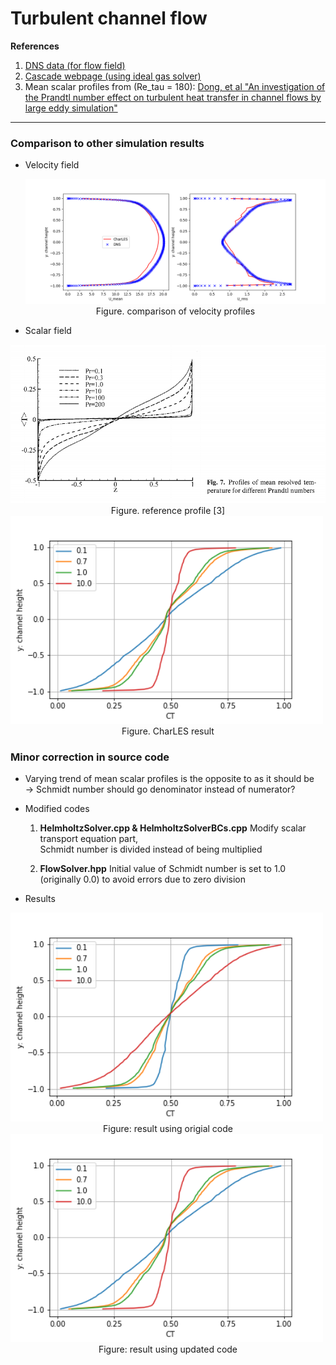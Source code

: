 # Turbulent channel flow

**References**

1. [DNS data (for flow field)](https://turbulence.oden.utexas.edu/data/MKM/chan395/profiles/)
2. [Cascade webpage (using ideal gas solver)](https://support.cascadetechnologies.com/posts/1968-turbulent-channel)
3. Mean scalar profiles from (Re_tau = 180): [Dong, et al "An investigation of the Prandtl number effect on turbulent heat transfer in channel flows by large eddy simulation"](https://link.springer.com/article/10.1007/BF01171446)

---

### Comparison to other simulation results

- Velocity field

  <img src="images/vel_mean_rms.png" width=700>

  <center>Figure. comparison of velocity profiles</center>

- Scalar field

<img src="images/reference_scalar_profile.png" width=700>

<center>Figure. reference profile [3] </center>

<img src="images/scalar_update.png" width=500>

<center>Figure. CharLES result </center>

### Minor correction in source code 

- Varying trend of mean scalar profiles is the opposite to as it should be \
  -> Schmidt number should go denominator instead of numerator? 

- Modified codes

  1. **HelmholtzSolver.cpp & HelmholtzSolverBCs.cpp**
     Modify scalar transport equation part, \
     Schmidt number is divided instead of being multiplied     

  2. **FlowSolver.hpp**
     Initial value of Schmidt number is set to 1.0 (originally 0.0) to avoid errors due to zero division

     

- Results

<img src="images/scalar_orig.png" width=500>

<center> Figure: result using origial code </center>

<img src="images/scalar_update.png" width=500>

<center> Figure: result using updated code </center>

